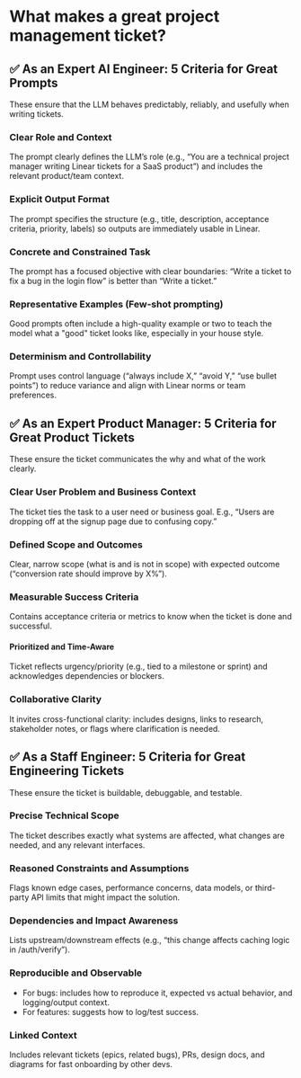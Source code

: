 # What makes a great project management ticket?

## ✅ As an Expert AI Engineer: 5 Criteria for Great Prompts
These ensure that the LLM behaves predictably, reliably, and usefully when writing tickets.

### Clear Role and Context
The prompt clearly defines the LLM’s role (e.g., “You are a technical project manager writing Linear tickets for a SaaS product”) and includes the relevant product/team context.

### Explicit Output Format
The prompt specifies the structure (e.g., title, description, acceptance criteria, priority, labels) so outputs are immediately usable in Linear.

### Concrete and Constrained Task
The prompt has a focused objective with clear boundaries: “Write a ticket to fix a bug in the login flow” is better than “Write a ticket.”

### Representative Examples (Few-shot prompting)
Good prompts often include a high-quality example or two to teach the model what a "good" ticket looks like, especially in your house style.

### Determinism and Controllability
Prompt uses control language (“always include X,” “avoid Y,” “use bullet points”) to reduce variance and align with Linear norms or team preferences.

## ✅ As an Expert Product Manager: 5 Criteria for Great Product Tickets
These ensure the ticket communicates the why and what of the work clearly.

### Clear User Problem and Business Context
The ticket ties the task to a user need or business goal. E.g., “Users are dropping off at the signup page due to confusing copy.”

### Defined Scope and Outcomes
Clear, narrow scope (what is and is not in scope) with expected outcome (“conversion rate should improve by X%”).

### Measurable Success Criteria
Contains acceptance criteria or metrics to know when the ticket is done and successful.

#### Prioritized and Time-Aware
Ticket reflects urgency/priority (e.g., tied to a milestone or sprint) and acknowledges dependencies or blockers.

### Collaborative Clarity
It invites cross-functional clarity: includes designs, links to research, stakeholder notes, or flags where clarification is needed.

## ✅ As a Staff Engineer: 5 Criteria for Great Engineering Tickets

These ensure the ticket is buildable, debuggable, and testable.

### Precise Technical Scope

The ticket describes exactly what systems are affected, what changes are needed, and any relevant interfaces.

### Reasoned Constraints and Assumptions

Flags known edge cases, performance concerns, data models, or third-party API limits that might impact the solution.

### Dependencies and Impact Awareness

Lists upstream/downstream effects (e.g., “this change affects caching logic in /auth/verify”).

### Reproducible and Observable

- For bugs: includes how to reproduce it, expected vs actual behavior, and logging/output context.
- For features: suggests how to log/test success.

### Linked Context
Includes relevant tickets (epics, related bugs), PRs, design docs, and diagrams for fast onboarding by other devs.
